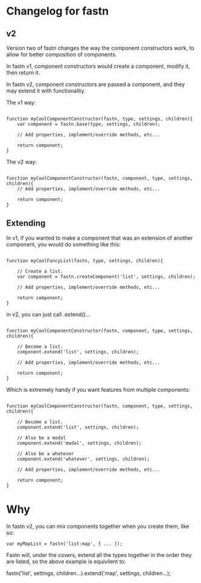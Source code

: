 # Changelog for fastn


## v2

Version two of fastn changes the way the component constructors work, to allow for better composition of components.

In fastn v1, component constructors would create a component, modify it, then return it.

In fastn v2, component constructors are passed a component, and they may extend it with functionality.

The v1 way:

```

function myCoolComponentConstructor(fastn, type, settings, children){
    var component = fastn.base(type, settings, children);

    // Add properties, implement/override methods, etc...

    return component;
}

```

The v2 way:

```

function myCoolComponentConstructor(fastn, component, type, settings, children){
    // Add properties, implement/override methods, etc...

    return component;
}

```

## Extending

In v1, if you wanted to make a component that was an extension of another component, you would do something like this:

```

function myCoolFancyList(fastn, type, settings, children){

    // Create a list.
    var component = fastn.createComponent('list', settings, children);

    // Add properties, implement/override methods, etc...

    return component;
}

```

in v2, you can just call .extend()...


```

function myCoolComponentConstructor(fastn, component, type, settings, children){

    // Become a list.
    component.extend('list', settings, children);

    // Add properties, implement/override methods, etc...

    return component;
}

```

Which is extremely handy if you want features from multiple components:


```

function myCoolComponentConstructor(fastn, component, type, settings, children){

    // Become a list.
    component.extend('list', settings, children);

    // Also be a modal
    component.extend('modal', settings, children);

    // Also be a whatever
    component.extend('whatever', settings, children);

    // Add properties, implement/override methods, etc...

    return component;
}

```

# Why

In fastn v2, you can mix components together when you create them, like so:

```
var myMapList = fastn('list:map', { ... });
```

Fastn will, under the covers, extend all the types together in the order they are listed, so the above example is equivilent to:

fastn('list', settings, children...).extend('map', settings, children...);